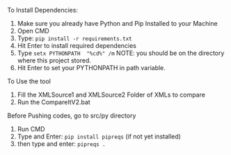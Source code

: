 To Install Dependencies:
1. Make sure you already have Python and Pip Installed to your Machine
2. Open CMD
3. Type: `pip install -r requirements.txt`
4. Hit Enter to install required dependencies
5. Type `setx PYTHONPATH  "%cd%" /m` NOTE: you should be on the directory where this project stored. 
4. Hit Enter to set your PYTHONPATH in path variable.


To Use the tool
1. Fill the XMLSource1 and XMLSource2 Folder of XMLs to compare
2. Run the CompareItV2.bat 

Before Pushing codes, go to src/py directory
1. Run CMD
2. Type and Enter: `pip install pipreqs` (if not yet installed)
3. then type and enter: `pipreqs .`